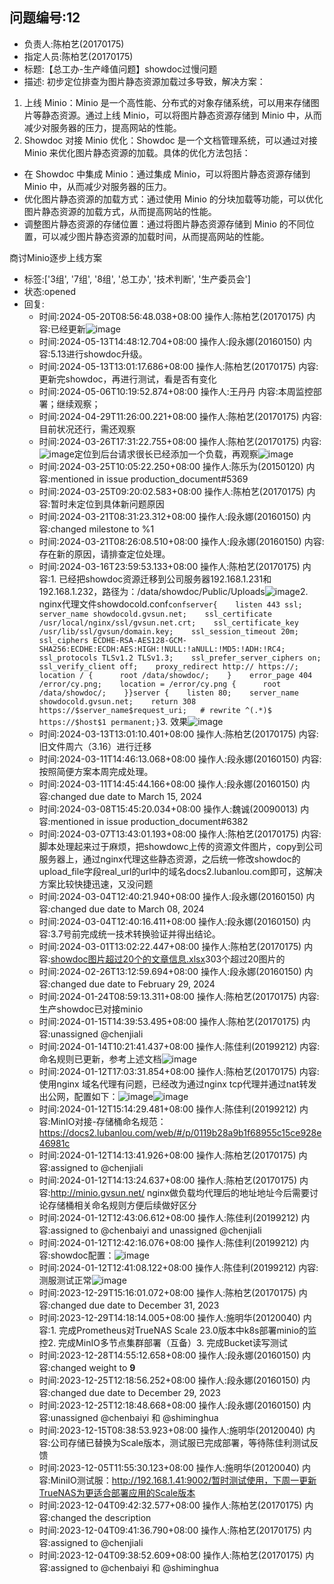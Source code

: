 ## 问题编号:12
- 负责人:陈柏艺(20170175)
- 指定人员:陈柏艺(20170175)
- 标题:【总工办-生产峰值问题】showdoc过慢问题
- 描述:
初步定位排查为图片静态资源加载过多导致，解决方案：
1. 上线 Minio：Minio 是一个高性能、分布式的对象存储系统，可以用来存储图片等静态资源。通过上线 Minio，可以将图片静态资源存储到 Minio 中，从而减少对服务器的压力，提高网站的性能。
2. Showdoc 对接 Minio 优化：Showdoc 是一个文档管理系统，可以通过对接 Minio 来优化图片静态资源的加载。具体的优化方法包括：
- 在 Showdoc 中集成 Minio：通过集成 Minio，可以将图片静态资源存储到 Minio 中，从而减少对服务器的压力。
- 优化图片静态资源的加载方式：通过使用 Minio 的分块加载等功能，可以优化图片静态资源的加载方式，从而提高网站的性能。
- 调整图片静态资源的存储位置：通过将图片静态资源存储到 Minio 的不同位置，可以减少图片静态资源的加载时间，从而提高网站的性能。

商讨Minio逐步上线方案

- 标签:['3组', '7组', '8组', '总工办', '技术判断', '生产委员会']
- 状态:opened
- 回复:
    - 时间:2024-05-20T08:56:48.038+08:00
      操作人:陈柏艺(20170175)
      内容:已经更新![image](/uploads/4b6a95042a433b673465706857af16c6/image.png)
    - 时间:2024-05-13T14:48:12.704+08:00
      操作人:段永娜(20160150)
      内容:5.13进行showdoc升级。
    - 时间:2024-05-13T13:01:17.686+08:00
      操作人:陈柏艺(20170175)
      内容:更新完showdoc，再进行测试，看是否有变化
    - 时间:2024-05-06T10:19:52.874+08:00
      操作人:王丹丹
      内容:本周监控部署；继续观察；
    - 时间:2024-04-29T11:26:00.221+08:00
      操作人:陈柏艺(20170175)
      内容:目前状况还行，需还观察
    - 时间:2024-03-26T17:31:22.755+08:00
      操作人:陈柏艺(20170175)
      内容:![image](/uploads/c83c57ef3140b77a0de14bcaf7776c55/image.png)定位到后台请求很长已经添加一个负载，再观察![image](/uploads/1a67ff621be17029f727ec8e99db97cb/image.png)
    - 时间:2024-03-25T10:05:22.250+08:00
      操作人:陈乐为(20150120)
      内容:mentioned in issue production_document#5369
    - 时间:2024-03-25T09:20:02.583+08:00
      操作人:陈柏艺(20170175)
      内容:暂时未定位到具体新问题原因
    - 时间:2024-03-21T08:31:23.312+08:00
      操作人:段永娜(20160150)
      内容:changed milestone to %1
    - 时间:2024-03-21T08:26:08.510+08:00
      操作人:段永娜(20160150)
      内容:存在新的原因，请排查定位处理。
    - 时间:2024-03-16T23:59:53.133+08:00
      操作人:陈柏艺(20170175)
      内容:1. 已经把showdoc资源迁移到公司服务器192.168.1.231和192.168.1.232，路径为：/data/showdoc/Public/Uploads![image](/uploads/c28bf54de2b4f118d54b72e1673d6a5c/image.png)2. nginx代理文件showdocold.conf```confserver{    listen 443 ssl;    server_name showdocold.gvsun.net;    ssl_certificate /usr/local/nginx/ssl/gvsun.net.crt;    ssl_certificate_key /usr/lib/ssl/gvsun/domain.key;    ssl_session_timeout 20m;    ssl_ciphers ECDHE-RSA-AES128-GCM-SHA256:ECDHE:ECDH:AES:HIGH:!NULL:!aNULL:!MD5:!ADH:!RC4;    ssl_protocols TLSv1.2 TLSv1.3;    ssl_prefer_server_ciphers on;    ssl_verify_client off;    proxy_redirect http:// https://;    location / {      root /data/showdoc/;    }    error_page 404 /error/cy.png;    location = /error/cy.png {      root /data/showdoc/;    }}server {    listen 80;    server_name showdocold.gvsun.net;    return 308 https://$server_name$request_uri;   # rewrite ^(.*)$ https://$host$1 permanent;}```3. 效果![image](/uploads/3125d952fa3cbde6fc67d2f8ba6900c9/image.png)
    - 时间:2024-03-13T13:01:10.401+08:00
      操作人:陈柏艺(20170175)
      内容:旧文件周六（3.16）进行迁移
    - 时间:2024-03-11T14:46:13.068+08:00
      操作人:段永娜(20160150)
      内容:按照简便方案本周完成处理。
    - 时间:2024-03-11T14:45:44.166+08:00
      操作人:段永娜(20160150)
      内容:changed due date to March 15, 2024
    - 时间:2024-03-08T15:45:20.034+08:00
      操作人:魏诚(20090013)
      内容:mentioned in issue production_document#6382
    - 时间:2024-03-07T13:43:01.193+08:00
      操作人:陈柏艺(20170175)
      内容:脚本处理起来过于麻烦，把showdowc上传的资源文件图片，copy到公司服务器上，通过nginx代理这些静态资源，之后统一修改showdoc的upload_file字段real_url的url中的域名docs2.lubanlou.com即可，这解决方案比较快捷迅速，又没问题
    - 时间:2024-03-04T12:40:21.940+08:00
      操作人:段永娜(20160150)
      内容:changed due date to March 08, 2024
    - 时间:2024-03-04T12:40:16.411+08:00
      操作人:段永娜(20160150)
      内容:3.7号前完成统一技术转换验证并得出结论。
    - 时间:2024-03-01T13:02:22.447+08:00
      操作人:陈柏艺(20170175)
      内容:[showdoc图片超过20个的文章信息.xlsx](/uploads/0392bf123e0c005dac62ea95a8dcc44a/showdoc图片超过20个的文章信息.xlsx)303个超过20图片的
    - 时间:2024-02-26T13:12:59.694+08:00
      操作人:段永娜(20160150)
      内容:changed due date to February 29, 2024
    - 时间:2024-01-24T08:59:13.311+08:00
      操作人:陈柏艺(20170175)
      内容:生产showdoc已对接minio
    - 时间:2024-01-15T14:39:53.495+08:00
      操作人:陈柏艺(20170175)
      内容:unassigned @chenjiali
    - 时间:2024-01-14T10:21:41.437+08:00
      操作人:陈佳利(20199212)
      内容:命名规则已更新，参考上述文档![image](/uploads/73cd7b24fb9697bd8f3561ef96419da8/image.png)
    - 时间:2024-01-12T17:03:31.854+08:00
      操作人:陈柏艺(20170175)
      内容:使用nginx 域名代理有问题，已经改为通过nginx tcp代理并通过nat转发出公网，配置如下：![image](/uploads/06ad9f48d137635be8b479f8cd09e2f5/image.png)![image](/uploads/6f2204f277a939aae4edea5e9edd477f/image.png)
    - 时间:2024-01-12T15:14:29.481+08:00
      操作人:陈佳利(20199212)
      内容:MinIO对接-存储桶命名规范：https://docs2.lubanlou.com/web/#/p/0119b28a9b1f68955c15ce928e46981c
    - 时间:2024-01-12T14:13:41.926+08:00
      操作人:陈柏艺(20170175)
      内容:assigned to @chenjiali
    - 时间:2024-01-12T14:13:24.637+08:00
      操作人:陈柏艺(20170175)
      内容:http://minio.gvsun.net/ nginx做负载均代理后的地址地址今后需要讨论存储桶相关命名规则方便后续做好区分
    - 时间:2024-01-12T12:43:06.612+08:00
      操作人:陈佳利(20199212)
      内容:assigned to @chenbaiyi and unassigned @chenjiali
    - 时间:2024-01-12T12:42:16.076+08:00
      操作人:陈佳利(20199212)
      内容:showdoc配置：![image](/uploads/cd6e68bb9955c7a86539165f40c3878a/image.png)
    - 时间:2024-01-12T12:41:08.122+08:00
      操作人:陈佳利(20199212)
      内容:测服测试正常![image](/uploads/11b683afcd3e24ece11e41750367ec1f/image.png)
    - 时间:2023-12-29T15:16:01.072+08:00
      操作人:陈柏艺(20170175)
      内容:changed due date to December 31, 2023
    - 时间:2023-12-29T14:18:14.005+08:00
      操作人:施明华(20120040)
      内容:1. 完成Prometheus对TrueNAS Scale 23.0版本中k8s部署minio的监控2. 完成MinIO多节点集群部署（互备）3. 完成Bucket读写测试
    - 时间:2023-12-28T14:55:12.658+08:00
      操作人:段永娜(20160150)
      内容:changed weight to **9**
    - 时间:2023-12-25T12:18:56.252+08:00
      操作人:段永娜(20160150)
      内容:changed due date to December 29, 2023
    - 时间:2023-12-25T12:18:48.668+08:00
      操作人:段永娜(20160150)
      内容:unassigned @chenbaiyi 和 @shiminghua
    - 时间:2023-12-15T08:38:53.923+08:00
      操作人:施明华(20120040)
      内容:公司存储已替换为Scale版本，测试服已完成部署，等待陈佳利测试反馈
    - 时间:2023-12-05T11:55:30.123+08:00
      操作人:施明华(20120040)
      内容:MiniIO测试服：http://192.168.1.41:9002/暂时测试使用，下周一更新TrueNAS为更适合部署应用的Scale版本
    - 时间:2023-12-04T09:42:32.577+08:00
      操作人:陈柏艺(20170175)
      内容:changed the description
    - 时间:2023-12-04T09:41:36.790+08:00
      操作人:陈柏艺(20170175)
      内容:assigned to @chenjiali
    - 时间:2023-12-04T09:38:52.609+08:00
      操作人:陈柏艺(20170175)
      内容:assigned to @chenbaiyi 和 @shiminghua